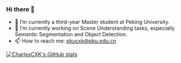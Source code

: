 ### Hi there 👋

- 🌱 I’m currently a third-year Master student at Peking University.
- 🔭 I’m currently working on Scene Understanding tasks, especially Semantic Segmentation and Object Detection.
- 📫 How to reach me: pkucxk@pku.edu.cn

[![CharlesCXK's GitHub stats](https://github-readme-stats.vercel.app/api?username=charlesCXK&count_private=true&show_icons=true)](https://github.com/anuraghazra/github-readme-stats&theme=default)

<!--
**charlesCXK/charlesCXK** is a ✨ _special_ ✨ repository because its `README.md` (this file) appears on your GitHub profile.

Here are some ideas to get you started:

- 🔭 I’m currently working on ...
- 🌱 I’m currently learning ...
- 👯 I’m looking to collaborate on ...
- 🤔 I’m looking for help with ...
- 💬 Ask me about ...
- 📫 How to reach me: ...
- 😄 Pronouns: ...
- ⚡ Fun fact: ...
-->
